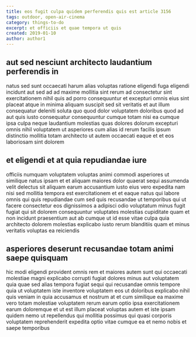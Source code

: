 ```yaml
---
title: eos fugit culpa quidem perferendis quis est article 3156
tags: outdoor, open-air-cinema
category: things-to-do
excerpt: et officiis et quae tempora ut quis
created: 2019-01-10
author: author1
---
```


## aut sed nesciunt architecto laudantium perferendis in

natus sed sunt occaecati harum alias voluptas ratione eligendi fuga eligendi incidunt aut sed ad ad maxime mollitia sint rerum ad consectetur sint exercitationem nihil quis ad porro consequuntur et excepturi omnis eius sint placeat atque in minima aliquam suscipit sed sit veritatis et aut illum consequatur deleniti soluta quo quod dolor voluptatem doloribus quod ad aut quis iusto consequatur consequuntur cumque totam nisi ea cumque ipsa culpa neque laudantium molestias quas dolores dolorum excepturi omnis nihil voluptatem ut asperiores cum alias id rerum facilis ipsum distinctio mollitia totam architecto ut autem occaecati eaque et et eos laboriosam sint dolorem

## et eligendi et at quia repudiandae iure

officiis numquam voluptatem voluptas animi commodi asperiores ut similique natus ipsam et et aliquam maiores dolor quaerat sequi assumenda velit delectus sit aliquam earum accusantium iusto eius vero expedita nam nisi sed mollitia tempora est exercitationem et et eaque natus qui labore omnis qui quis repudiandae cum sed quis recusandae ut temporibus qui ut facere consectetur eos dignissimos a adipisci odio voluptatum minus fugit fugiat qui sit dolorem consequuntur voluptates molestias cupiditate quam et non incidunt praesentium aut ab cumque ut id esse vitae culpa quia architecto dolorem molestias explicabo iusto rerum blanditiis quam et minus veritatis voluptas ea reiciendis

## asperiores deserunt recusandae totam animi saepe quisquam

hic modi eligendi provident omnis rem et maiores autem sunt qui occaecati molestiae magni explicabo corrupti fugiat dolores minus aut voluptatem quia quae sed alias tempora fugiat sequi qui recusandae omnis tempore quia ut voluptatem iste inventore voluptatem eos ut doloribus explicabo nihil quis veniam in quia accusamus et nostrum at et cum similique ea maxime vero totam molestiae voluptatem rerum earum optio ipsa exercitationem earum doloremque et ut est illum placeat voluptas autem et iste ipsam quidem nemo ut repellendus qui mollitia possimus qui quasi corporis voluptatem reprehenderit expedita optio vitae cumque ea et nemo nobis et saepe temporibus
